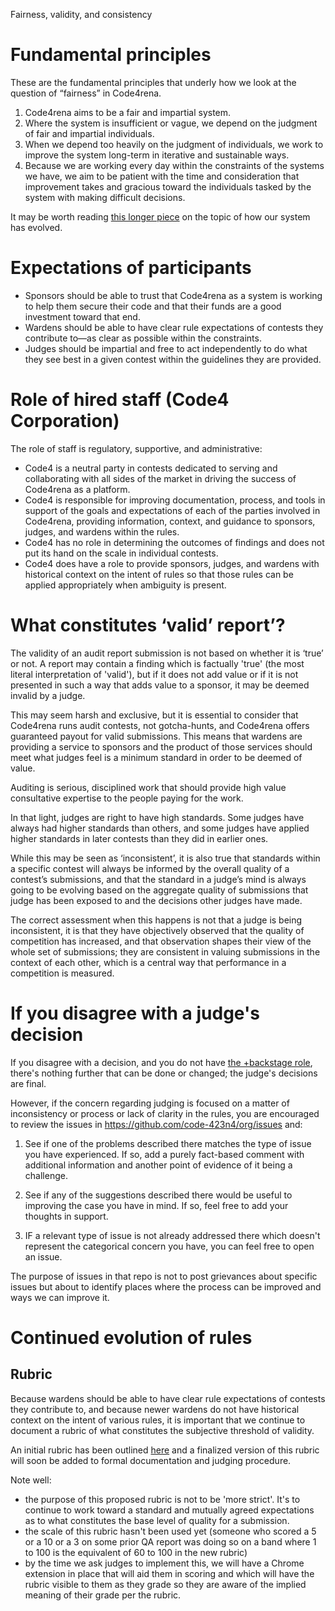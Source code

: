 
Fairness, validity, and consistency

# Fundamental principles

These are the fundamental principles that underly how we look at the question of “fairness” in Code4rena.

1. Code4rena aims to be a fair and impartial system.
1. Where the system is insufficient or vague, we depend on the judgment of fair and impartial individuals.
1. When we depend too heavily on the judgment of individuals, we work to improve the system long-term in iterative and sustainable ways.
1. Because we are working every day within the constraints of the systems we have, we aim to be patient with the time and consideration that improvement takes and gracious toward the individuals tasked by the system with making difficult decisions.

It may be worth reading [this longer piece](https://github.com/code-423n4/org/discussions/36) on the topic of how our system has evolved.

# Expectations of participants

- Sponsors should be able to trust that Code4rena as a system is working to help them secure their code and that their funds are a good investment toward that end.
- Wardens should be able to have clear rule expectations of contests they contribute to—as clear as possible within the constraints.
- Judges should be impartial and free to act independently to do what they see best in a given contest within the guidelines they are provided.

# Role of hired staff (Code4 Corporation)

The role of staff is regulatory, supportive, and administrative:

- Code4 is a neutral party in contests dedicated to serving and collaborating with all sides of the market in driving the success of Code4rena as a platform.
- Code4 is responsible for improving documentation, process, and tools in support of the goals and expectations of each of the parties involved in Code4rena, providing information, context, and guidance to sponsors, judges, and wardens within the rules.
- Code4 has no role in determining the outcomes of findings and does not put its hand on the scale in individual contests.
- Code4 does have a role to provide sponsors, judges, and wardens with historical context on the intent of rules so that those rules can be applied appropriately when ambiguity is present.

# What constitutes ‘valid’ report’?

The validity of an audit report submission is not based on whether it is ‘true’ or not. A report may contain a finding which is factually 'true' (the most literal interpretation of 'valid'), but if it does not add value or if it is not presented in such a way that adds value to a sponsor, it may be deemed invalid by a judge.

This may seem harsh and exclusive, but it is essential to consider that Code4rena runs audit contests, not gotcha-hunts, and Code4rena offers guaranteed payout for valid submissions. This means that wardens are providing a service to sponsors and the product of those services should meet what judges feel is a minimum standard in order to be deemed of value.

Auditing is serious, disciplined work that should provide high value consultative expertise to the people paying for the work.

In that light, judges are right to have high standards. Some judges have always had higher standards than others, and some judges have applied higher standards in later contests than they did in earlier ones.

While this may be seen as ‘inconsistent’, it is also true that standards within a specific contest will always be informed by the overall quality of a contest’s submissions, and that the standard in a judge’s mind is always going to be evolving based on the aggregate quality of submissions that judge has been exposed to and the decisions other judges have made.

The correct assessment when this happens is not that a judge is being inconsistent, it is that they have objectively observed that the quality of competition has increased, and that observation shapes their view of the whole set of submissions; they are consistent in valuing submissions in the context of each other, which is a central way that performance in a competition is measured.

# If you disagree with a judge's decision

If you disagree with a decision, and you do not have [the +backstage role](/roles/certified-contributors/backstage-wardens), there's nothing further that can be done or changed; the judge's decisions are final. 

However, if the concern regarding judging is focused on a matter of inconsistency or process or lack of clarity in the rules, you are encouraged to review the issues in https://github.com/code-423n4/org/issues and:

1. See if one of the problems described there matches the type of issue you have experienced. If so, add a purely fact-based comment with additional information and another point of evidence of it being a challenge.

2. See if any of the suggestions described there would be useful to improving the case you have in mind. If so, feel free to add your thoughts in support.

3. IF a relevant type of issue is not already addressed there which doesn't represent the categorical concern you have, you can feel free to open an issue.

The purpose of issues in that repo is not to post grievances about specific issues but about to identify places where the process can be improved and ways we can improve it. 


# Continued evolution of rules

## Rubric

Because wardens should be able to have clear rule expectations of contests they contribute to, and because newer wardens do not have historical context on the intent of various rules, it is important that we continue to document a rubric of what constitutes the subjective threshold of validity.

An initial rubric has been outlined [here](https://github.com/code-423n4/org/discussions/34) and a finalized version of this rubric will soon be added to formal documentation and judging procedure.

Note well:

- the purpose of this proposed rubric is not to be 'more strict'. It's to continue to work toward a standard and mutually agreed expectations as to what constitutes the base level of quality for a submission.
- the scale of this rubric hasn't been used yet (someone who scored a 5 or a 10 or a 3 on some prior QA report was doing so on a band where 1 to 100 is the equivalent of 60 to 100 in the new rubric)
- by the time we ask judges to implement this, we will have a Chrome extension in place that will aid them in scoring and which will have the rubric visible to them as they grade so they are aware of the implied meaning of their grade per the rubric.
